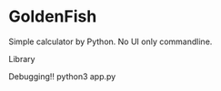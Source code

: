 # GoldenFish
Simple calculator by Python. No UI only commandline.

Library 

Debugging!! 
python3 app.py

